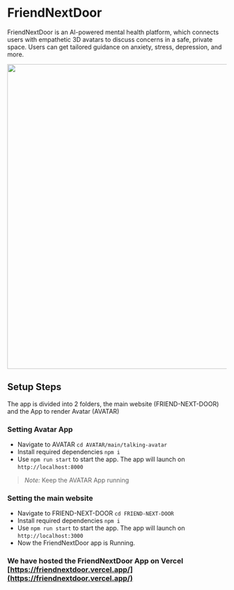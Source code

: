 # FriendNextDoor 
FriendNextDoor is an AI-powered mental health platform, which connects users with empathetic 3D avatars to discuss concerns in a safe, private space. Users can get tailored guidance on anxiety, stress, depression, and more.

<img src="https://github.com/user-attachments/assets/ab84484b-307c-49bf-afca-74d777b6f9d1" width=800 height=700 />


## Setup Steps
The app is divided into 2 folders, the main website (FRIEND-NEXT-DOOR) and the App to render Avatar (AVATAR)

### Setting Avatar App
- Navigate to AVATAR ` cd AVATAR/main/talking-avatar `
- Install required dependencies ` npm i `
- Use ` npm run start ` to start the app. The app will launch on ` http://localhost:8000 `

> *Note:*
> Keep the AVATAR App running

### Setting the main website
- Navigate to FRIEND-NEXT-DOOR ` cd FRIEND-NEXT-DOOR `
- Install required dependencies ` npm i `
- Use ` npm run start ` to start the app. The app will launch on ` http://localhost:3000 `
- Now the FriendNextDoor app is Running.


### We have hosted the FriendNextDoor App on Vercel [https://friendnextdoor.vercel.app/](https://friendnextdoor.vercel.app/)

